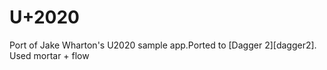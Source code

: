 U+2020
======

Port of Jake Wharton's U2020 sample app.Ported to [Dagger 2][dagger2]. Used mortar + flow


